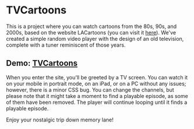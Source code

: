# TVCartoons

This is a project where you can watch cartoons from the 80s, 90s, and 2000s, based on the website LACartoons (you can visit it [here](https://www.lacartoons.com/)). We've created a simple random video player with the design of an old television, complete with a tuner reminiscent of those years.

## Demo: [TVCartoons](http://tvcartoons.somee.com/)

When you enter the site, you'll be greeted by a TV screen. You can watch it on your mobile in portrait mode, on an iPad, or on a PC without any issues; however, there is a minor CSS bug. You can change the channels, but please note that it might take a moment to find a playable episode, as some of them have been removed. The player will continue looping until it finds a playable episode.

Enjoy your nostalgic trip down memory lane!
